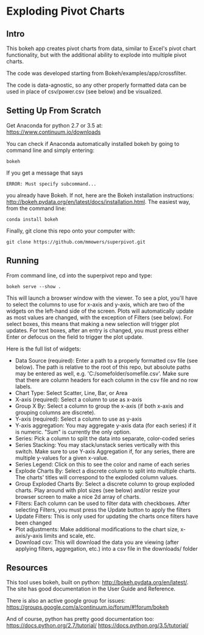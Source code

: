 # Exploding Pivot Charts

## Intro
This bokeh app creates pivot charts from data, similar to Excel's pivot
chart functionality, but with the additional ability to explode into
multiple pivot charts.

The code was developed starting from Bokeh/examples/app/crossfilter.

The code is data-agnostic, so any other properly formatted data can
be used in place of csv/power.csv (see below) and be visualized.

## Setting Up From Scratch
Get Anaconda for python 2.7 or 3.5 at:
https://www.continuum.io/downloads

You can check if Anaconda automatically installed bokeh by going to
command line and simply entering:
```
bokeh
```
If you get a message that says
```
ERROR: Must specify subcommand...
```
you already have Bokeh. If not, here are the Bokeh installation instructions:
http://bokeh.pydata.org/en/latest/docs/installation.html. The easiest way,
from the command line:
```
conda install bokeh
```
Finally, git clone this repo onto your computer with:
```
git clone https://github.com/mmowers/superpivot.git
```

## Running
From command line, cd into the superpivot repo and type:
```
bokeh serve --show .
```
This will launch a browser window with the viewer. To see
a plot, you'll have to select the columns to use for x-axis and y-axis, which are two of the widgets
on the left-hand side of the screen. Plots will automatically update as most values are changed, with the 
exception of Filters (see below). For select boxes, this means that making a new selection will trigger plot updates. For
text boxes, after an entry is changed, you must press either Enter or defocus on the field to trigger the plot update.

Here is the full list of widgets:
* Data Source (required): Enter a path to a properly formatted csv file (see below). The path is relative to the
root of this repo, but absolute paths may be entered as well, e.g. 'C:/somefolder/somefile.csv'. Make sure
that there are column headers for each column in the csv file and no row labels.
* Chart Type: Select Scatter, Line, Bar, or Area
* X-axis (required): Select a column to use as x-axis
* Group X By: Select a column to group the x-axis (if both x-axis and grouping columns are discrete).
* Y-axis (required): Select a column to use as y-axis
* Y-axis aggregation: You may aggregate y-axis data (for each series) if it is numeric. "Sum" is currently the only option.
* Series: Pick a column to split the data into separate, color-coded series
* Series Stacking: You may stack/unstack series vertically with this switch. Make sure to use Y-axis Aggregation if, 
for any series, there are multiple y-values for a given x-value.
* Series Legend: Click on this to see the color and name of each series
* Explode Charts By: Select a discrete column to split into multiple charts. The charts' titles will correspond to the
exploded column values.
* Group Exploded Charts By: Select a discrete column to group exploded charts. Play around with plot sizes (see below)
and/or resize your browser screen to make a nice 2d array of charts.
* Filters: Each column can be used to filter data with checkboxes. After selecting Filters, you must press
the Update button to apply the filters
* Update Filters: This is only used for updating the charts once filters have been changed
* Plot adjustments: Make additional modifications to the chart size, x-axis/y-axis limits and scale, etc.
* Download csv: This will download the data you are viewing (after applying filters, aggregation, etc.) into
a csv file in the downloads/ folder

## Resources
This tool uses bokeh, built on python:
http://bokeh.pydata.org/en/latest/.
The site has good documentation in the User Guide and Reference.

There is also an active google group for issues:
https://groups.google.com/a/continuum.io/forum/#!forum/bokeh

And of course, python has pretty good documentation too:
https://docs.python.org/2.7/tutorial/
https://docs.python.org/3.5/tutorial/